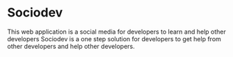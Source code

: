 # Sociodev
This web application is a social media for developers to learn and help other developers
Sociodev is a one step solution for developers to get help from other developers and help other developers.
